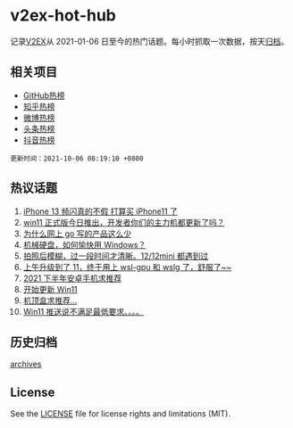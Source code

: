 # v2ex-hot-hub

 记录[V2EX](https://www.v2ex.com/)从 2021-01-06 日至今的热门话题。每小时抓取一次数据，按天[归档](archives)。
 
 ## 相关项目

- [GitHub热榜](https://github.com/snaildev/github-hot-hub)
- [知乎热榜](https://github.com/snaildev/zhihu-hot-hub)
- [微博热榜](https://github.com/snaildev/weibo-hot-hub)
- [头条热榜](https://github.com/snaildev/toutiao-hot-hub)
- [抖音热榜](https://github.com/snaildev/douyin-hot-hub)


 `更新时间：2021-10-06 08:19:10 +0800`

## 热议话题

1. [iPhone 13 频闪真的不假 打算买 iPhone11 了](https://www.v2ex.com/t/805976)
1. [win11 正式版今日推出，开发者你们的主力机都更新了吗？](https://www.v2ex.com/t/805929)
1. [为什么网上 go 写的产品这么少](https://www.v2ex.com/t/806003)
1. [机械硬盘，如何愉快用 Windows？](https://www.v2ex.com/t/805963)
1. [拍照后模糊，过一段时间才清晰。12/12mini 都遇到过](https://www.v2ex.com/t/805965)
1. [上午升级到了 11，终于用上 wsl-gpu 和 wslg 了，舒服了~~](https://www.v2ex.com/t/805938)
1. [2021 下半年安卓手机求推荐](https://www.v2ex.com/t/805951)
1. [开始更新 Win11](https://www.v2ex.com/t/805927)
1. [机顶盒求推荐...](https://www.v2ex.com/t/805916)
1. [Win11 推送说不满足最低要求。。。。](https://www.v2ex.com/t/805975)

## 历史归档

[archives](archives)

## License

See the [LICENSE](LICENSE) file for license rights and limitations (MIT).
